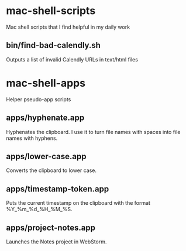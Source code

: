 # mac-shell-scripts

Mac shell scripts that I find helpful in my daily work


## bin/find-bad-calendly.sh

Outputs a list of invalid Calendly URLs in text/html files


# mac-shell-apps

Helper pseudo-app scripts


## apps/hyphenate.app

Hyphenates the clipboard. I use it to turn file names with spaces into file names with hyphens.


## apps/lower-case.app

Converts the clipboard to lower case.


## apps/timestamp-token.app

Puts the current timestamp on the clipboard with the format %Y_%m_%d_%H_%M_%S.


## apps/project-notes.app
Launches the Notes project in WebStorm.